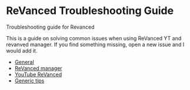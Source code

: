 # ReVanced Trouble​shooting Guide
Troubleshooting guide for Revanced

This is a guide on solving common issues when using ReVanced YT and revanved manager. If you find something missing, open a new issue and I would add it.

- [General](/troubleshoot/01-general.md)
- [ReVanced manager](/troubleshoot/02-manager.md)
- [YouTube ReVanced](/troubleshoot/03-youtube.md)
- [Generic tips](/troubleshoot/04-generic.md)
